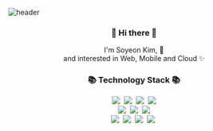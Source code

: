 ![header](https://capsule-render.vercel.app/api?type=wave&color=auto&height=300&section=header&text=Soyeon%20Kim&fontAlignX=45&fontAlignY=65&fontSize=100)


<h3 align="center"> 👋 Hi there 👋 </h3>
<p align="center">
I'm Soyeon Kim, 🌱 <br>
and interested in Web, Mobile and Cloud ✨
</p>
<h3 align="center">📚 Technology Stack 📚</h3>
<p align="center">
  <img src="https://img.shields.io/badge/-C%23-6a1b9a"/>&nbsp
  <img src="https://img.shields.io/badge/-JAVA-orange"/>&nbsp
  <img src="https://img.shields.io/badge/-MSSQL-red"/>&nbsp
  <img src="https://img.shields.io/badge/-Kotlin-ff69b4"/>
  <br>
  <img src="https://img.shields.io/badge/-jQuery-blue"/>&nbsp
  <img src="https://img.shields.io/badge/-JAVASCRIPT-yellow"/>&nbsp
  <img src="https://img.shields.io/badge/-react-9cf"/>
  <br>
  <img src="https://img.shields.io/badge/-AWS-orange"/>&nbsp
  <img src="https://img.shields.io/badge/-Azure-9cf"/>&nbsp
  <img src="https://img.shields.io/badge/-GCP-blue"/>&nbsp
  <img src="https://img.shields.io/badge/-Git-black"/>&nbsp
</p>

